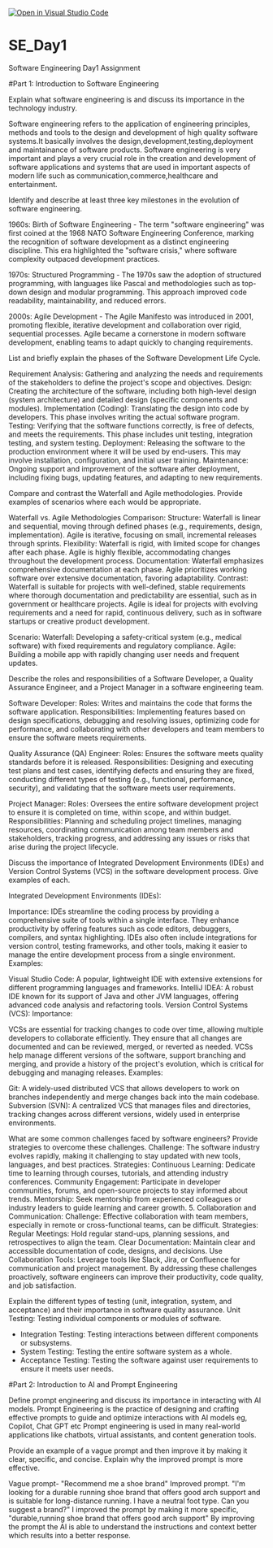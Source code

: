 [![Open in Visual Studio Code](https://classroom.github.com/assets/open-in-vscode-2e0aaae1b6195c2367325f4f02e2d04e9abb55f0b24a779b69b11b9e10269abc.svg)](https://classroom.github.com/online_ide?assignment_repo_id=15617291&assignment_repo_type=AssignmentRepo)
# SE_Day1
Software Engineering Day1 Assignment

#Part 1: Introduction to Software Engineering

Explain what software engineering is and discuss its importance in the technology industry.

Software engineering refers to the application of engineering principles, methods and tools to the design and development of high quality software systems.It basically involves the design,development,testing,deployment and maintainance of software products.
Software engineering is very important and plays a very crucial role in the creation and development of software applications and systems that are used in important aspects of modern life such as  communication,commerce,healthcare and entertainment.


Identify and describe at least three key milestones in the evolution of software engineering.

1960s: Birth of Software Engineering - The term "software engineering" was first coined at the 1968 NATO Software Engineering Conference, marking the recognition of software development as a distinct engineering discipline. This era highlighted the "software crisis," where software complexity outpaced development practices.

1970s: Structured Programming - The 1970s saw the adoption of structured programming, with languages like Pascal and methodologies such as top-down design and modular programming. This approach improved code readability, maintainability, and reduced errors.

2000s: Agile Development - The Agile Manifesto was introduced in 2001, promoting flexible, iterative development and collaboration over rigid, sequential processes. Agile became a cornerstone in modern software development, enabling teams to adapt quickly to changing requirements.

List and briefly explain the phases of the Software Development Life Cycle.

Requirement Analysis: Gathering and analyzing the needs and requirements of the stakeholders to define the project's scope and objectives.
Design: Creating the architecture of the software, including both high-level design (system architecture) and detailed design (specific components and modules).
Implementation (Coding): Translating the design into code by developers. This phase involves writing the actual software program.
Testing: Verifying that the software functions correctly, is free of defects, and meets the requirements. This phase includes unit testing, integration testing, and system testing.
Deployment: Releasing the software to the production environment where it will be used by end-users. This may involve installation, configuration, and initial user training.
Maintenance: Ongoing support and improvement of the software after deployment, including fixing bugs, updating features, and adapting to new requirements.

Compare and contrast the Waterfall and Agile methodologies. Provide examples of scenarios where each would be appropriate.

Waterfall vs. Agile Methodologies
Comparison:
Structure: Waterfall is linear and sequential, moving through defined phases (e.g., requirements, design, implementation). Agile is iterative, focusing on small, incremental releases through sprints.
Flexibility: Waterfall is rigid, with limited scope for changes after each phase. Agile is highly flexible, accommodating changes throughout the development process.
Documentation: Waterfall emphasizes comprehensive documentation at each phase. Agile prioritizes working software over extensive documentation, favoring adaptability.
Contrast:
Waterfall is suitable for projects with well-defined, stable requirements where thorough documentation and predictability are essential, such as in government or healthcare projects.
Agile is ideal for projects with evolving requirements and a need for rapid, continuous delivery, such as in software startups or creative product development.

Scenario:
Waterfall: Developing a safety-critical system (e.g., medical software) with fixed requirements and regulatory compliance.
Agile: Building a mobile app with rapidly changing user needs and frequent updates.

Describe the roles and responsibilities of a Software Developer, a Quality Assurance Engineer, and a Project Manager in a software engineering team.

Software Developer:
Roles: Writes and maintains the code that forms the software application.
Responsibilities: Implementing features based on design specifications, debugging and resolving issues, optimizing code for performance, and collaborating with other developers and team members to ensure the software meets requirements.

Quality Assurance (QA) Engineer:
Roles: Ensures the software meets quality standards before it is released.
Responsibilities: Designing and executing test plans and test cases, identifying defects and ensuring they are fixed, conducting different types of testing (e.g., functional, performance, security), and validating that the software meets user requirements.

Project Manager:
Roles: Oversees the entire software development project to ensure it is completed on time, within scope, and within budget.
Responsibilities: Planning and scheduling project timelines, managing resources, coordinating communication among team members and stakeholders, tracking progress, and addressing any issues or risks that arise during the project lifecycle.

Discuss the importance of Integrated Development Environments (IDEs) and Version Control Systems (VCS) in the software development process. Give examples of each.

Integrated Development Environments (IDEs):

Importance:
IDEs streamline the coding process by providing a comprehensive suite of tools within a single interface. They enhance productivity by offering features such as code editors, debuggers, compilers, and syntax highlighting.
IDEs also often include integrations for version control, testing frameworks, and other tools, making it easier to manage the entire development process from a single environment.
Examples:

Visual Studio Code: A popular, lightweight IDE with extensive extensions for different programming languages and frameworks.
IntelliJ IDEA: A robust IDE known for its support of Java and other JVM languages, offering advanced code analysis and refactoring tools.
Version Control Systems (VCS):
Importance:

VCSs are essential for tracking changes to code over time, allowing multiple developers to collaborate efficiently. They ensure that all changes are documented and can be reviewed, merged, or reverted as needed.
VCSs help manage different versions of the software, support branching and merging, and provide a history of the project's evolution, which is critical for debugging and managing releases.
Examples:

Git: A widely-used distributed VCS that allows developers to work on branches independently and merge changes back into the main codebase.
Subversion (SVN): A centralized VCS that manages files and directories, tracking changes across different versions, widely used in enterprise environments.

What are some common challenges faced by software engineers? Provide strategies to overcome these challenges.
Challenge: The software industry evolves rapidly, making it challenging to stay updated with new tools, languages, and best practices.
Strategies:
Continuous Learning: Dedicate time to learning through courses, tutorials, and attending industry conferences.
Community Engagement: Participate in developer communities, forums, and open-source projects to stay informed about trends.
Mentorship: Seek mentorship from experienced colleagues or industry leaders to guide learning and career growth.
5. Collaboration and Communication:
Challenge: Effective collaboration with team members, especially in remote or cross-functional teams, can be difficult.
Strategies:
Regular Meetings: Hold regular stand-ups, planning sessions, and retrospectives to align the team.
Clear Documentation: Maintain clear and accessible documentation of code, designs, and decisions.
Use Collaboration Tools: Leverage tools like Slack, Jira, or Confluence for communication and project management.
By addressing these challenges proactively, software engineers can improve their productivity, code quality, and job satisfaction.

Explain the different types of testing (unit, integration, system, and acceptance) and their importance in software quality assurance.
Unit Testing: Testing individual components or modules of software.
 - Integration Testing: Testing interactions between different components or subsystems.
 - System Testing: Testing the entire software system as a whole.
 - Acceptance Testing: Testing the software against user requirements to ensure it meets user 
needs.

#Part 2: Introduction to AI and Prompt Engineering


Define prompt engineering and discuss its importance in interacting with AI models.
Prompt Engineering is the practice of designing and crafting effective prompts to guide and optimize interactions with AI models eg, Copilot, Chat GPT etc
Prompt engineering is used in many real-world applications like chatbots, virtual assistants, and content generation tools. 

Provide an example of a vague prompt and then improve it by making it clear, specific, and concise. Explain why the improved prompt is more effective.

Vague prompt- "Recommend me a shoe brand"
Improved prompt.
"I'm looking for a durable running shoe brand that offers good arch support and is suitable for long-distance running. I have a neutral foot type. Can you suggest a brand?"
 I improved the prompt by making it more specific, "durable,running shoe brand that offers good arch support" 
 By improving the prompt the AI is able to understand the instructions and context better which results into a better response.
